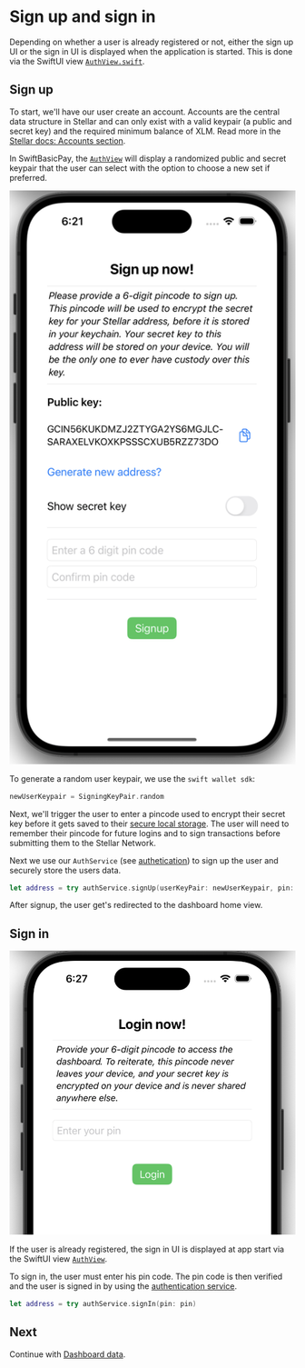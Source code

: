 # Sign up and sign in

Depending on whether a user is already registered or not, either the sign up UI or the sign in UI is displayed when the application is started. This is done via the SwiftUI view [`AuthView.swift`](https://github.com/Soneso/SwiftBasicPay/blob/main/SwiftBasicPay/View/AuthView.swift).

## Sign up

To start, we'll have our user create an account. Accounts are the central data structure in Stellar and can only exist with a valid keypair (a public and secret key) and the required minimum balance of XLM. Read more in the [Stellar docs: Accounts section](https://developers.stellar.org/docs/learn/fundamentals/stellar-data-structures/accounts).

In SwiftBasicPay, the [`AuthView`](https://github.com/Soneso/SwiftBasicPay/blob/main/SwiftBasicPay/View/AuthView.swift) will display a randomized public and secret keypair that the user can select with the option to choose a new set if preferred.

![sign up public and secret keys](./img/signup-keys.png)

To generate a random user keypair, we use the `swift wallet sdk`:

```swift
newUserKeypair = SigningKeyPair.random
```

Next, we'll trigger the user to enter a pincode used to encrypt their secret key before it gets saved to their [secure local storage](secure_data_storage.md). The user will need to remember their pincode for future logins and to sign transactions before submitting them to the Stellar Network.

Next we use our `AuthService` (see [authetication](authentication.md)) to sign up the user and securely store the users data.

```swift
let address = try authService.signUp(userKeyPair: newUserKeypair, pin: pin)
```

After signup, the user get's redirected to the dashboard home view.


## Sign in

![sign in screenshot](./img/sign_in_ui.png)

If the user is already registered, the sign in UI is displayed at app start via the SwiftUI view [`AuthView`](https://github.com/Soneso/SwiftBasicPay/blob/main/SwiftBasicPay/View/AuthView.swift).

To sign in, the user must enter his pin code. The pin code is then verified and the user is signed in by using the [authentication service](authentication.md).


```swift
let address = try authService.signIn(pin: pin)
```

## Next

Continue with [Dashboard data](dashboard_data.md).
